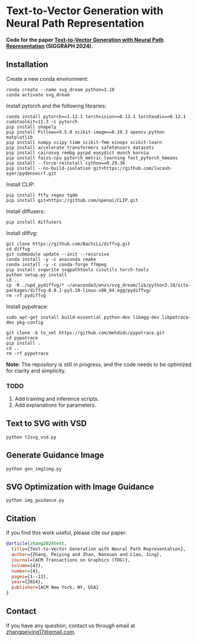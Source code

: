 # Text-to-Vector Generation with Neural Path Representation

**Code for the paper [Text-to-Vector Generation with Neural Path Representation](https://arxiv.org/abs/2405.10317) (SIGGRAPH 2024).**

## Installation

Create a new conda environment:

```shell
conda create --name svg_dream python=3.10
conda activate svg_dream
```

Install pytorch and the following libraries:

```shell
conda install pytorch==1.12.1 torchvision==0.13.1 torchaudio==0.12.1 cudatoolkit=11.3 -c pytorch
pip install shapely 
pip install Pillow==9.5.0 scikit-image==0.19.3 opencv-python matplotlib
pip install numpy scipy timm scikit-fmm einops scikit-learn
pip install accelerate transformers safetensors datasets 
pip install cairosvg rembg pycpd easydict munch kornia
pip install faiss-cpu pytorch_metric_learning fast_pytorch_kmeans
pip install --force-reinstall cython==0.29.36
pip install --no-build-isolation git+https://github.com/lucasb-eyer/pydensecrf.git
```

Install CLIP:

```shell
pip install ftfy regex tqdm
pip install git+https://github.com/openai/CLIP.git
```

Install diffusers:

```shell
pip install diffusers
```

Install diffvg:

```shell
git clone https://github.com/BachiLi/diffvg.git
cd diffvg
git submodule update --init --recursive
conda install -y -c anaconda cmake
conda install -y -c conda-forge ffmpeg
pip install svgwrite svgpathtools cssutils torch-tools
python setup.py install
cd ..
cp -R ./upd_pydiffvg/* ~/anaconda3/envs/svg_dream/lib/python3.10/site-packages/diffvg-0.0.1-py3.10-linux-x86_64.egg/pydiffvg/
rm -rf pydiffvg
```

Install pypotrace:

```shell
sudo apt-get install build-essential python-dev libagg-dev libpotrace-dev pkg-config

git clone -b to_xml https://github.com/mehdidc/pypotrace.git
cd pypotrace
pip install .
cd ..
rm -rf pypotrace
```

**Note:** The repository is still in progress, and the code needs to be optimized for clarity and simplicity.

### TODO

1. Add training and inference scripts.
2. Add explanations for parameters.

## Text to SVG with VSD

```
python t2svg_vsd.py
```

## Generate Guidance Image

```
python gen_img2img.py
```

## SVG Optimization with Image Guidance

```
python img_guidance.py
```

## Citation

If you find this work useful, please cite our paper:

```bib
@article{zhang2024text,
  title={Text-to-Vector Generation with Neural Path Representation},
  author={Zhang, Peiying and Zhao, Nanxuan and Liao, Jing},
  journal={ACM Transactions on Graphics (TOG)},
  volume={43},
  number={4},
  pages={1--13},
  year={2024},
  publisher={ACM New York, NY, USA}
}
```

## Contact

If you have any question, contact us through email at zhangpeiying17@gmail.com.

